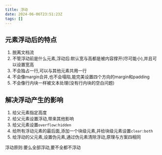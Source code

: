 ```yaml
---
title: 浮动
date: 2024-06-06T23:51:23Z
tags: []
---
```


## 元素浮动后的特点

1. 脱离文档流
2. 不管浮动前是什么元素,浮动后:默认宽与高都是被内容撑开(尽可能小),并且可以设置宽高
3. 不会独占一行,可以与其他元素共用一行
4. 不会像margin合并,也不会塌陷,能完美设置四个方向的margin和padding
5. 不会像行内块一样被文本处理(没有行内块的空白问题)

## 解决浮动产生的影响

1. 给父元素指定高度
2. 给父元素设置浮动,带来其他影响
3. 给父元素设置`overflow:hidden`
4. 给所有浮动元素的最后面,添加一个块级元素,并给块级元素设置`clear:both`
5. 给浮动的父元素,设置伪元素,通过伪元素清除浮动,原理与方案四相同

浮动原则:要么全部浮动,要不全都不浮动
